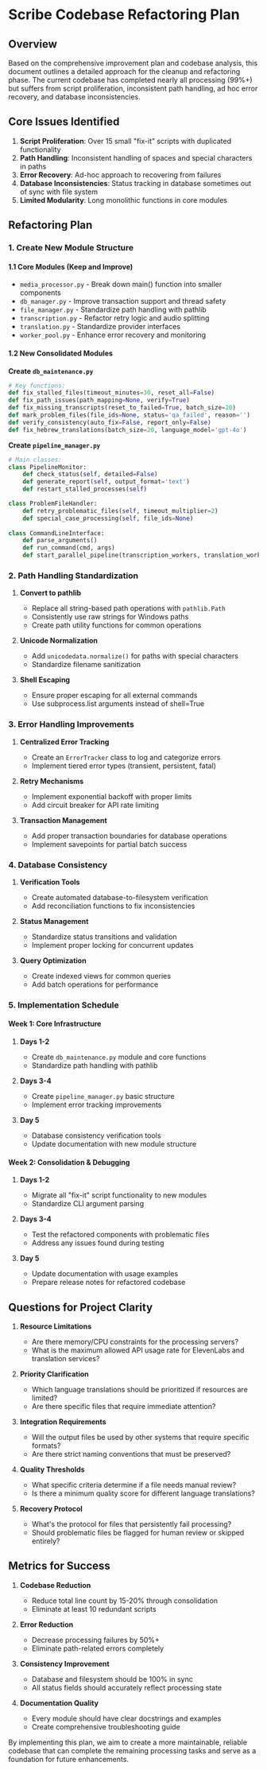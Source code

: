 # Scribe Codebase Refactoring Plan

## Overview

Based on the comprehensive improvement plan and codebase analysis, this document outlines a detailed approach for the cleanup and refactoring phase. The current codebase has completed nearly all processing (99%+) but suffers from script proliferation, inconsistent path handling, ad hoc error recovery, and database inconsistencies.

## Core Issues Identified

1. **Script Proliferation**: Over 15 small "fix-it" scripts with duplicated functionality
2. **Path Handling**: Inconsistent handling of spaces and special characters in paths
3. **Error Recovery**: Ad-hoc approach to recovering from failures
4. **Database Inconsistencies**: Status tracking in database sometimes out of sync with file system 
5. **Limited Modularity**: Long monolithic functions in core modules

## Refactoring Plan

### 1. Create New Module Structure

#### 1.1 Core Modules (Keep and Improve)
- `media_processor.py` - Break down main() function into smaller components
- `db_manager.py` - Improve transaction support and thread safety
- `file_manager.py` - Standardize path handling with pathlib
- `transcription.py` - Refactor retry logic and audio splitting
- `translation.py` - Standardize provider interfaces
- `worker_pool.py` - Enhance error recovery and monitoring

#### 1.2 New Consolidated Modules

**Create `db_maintenance.py`**
```python
# Key functions:
def fix_stalled_files(timeout_minutes=30, reset_all=False)
def fix_path_issues(path_mapping=None, verify=True)
def fix_missing_transcripts(reset_to_failed=True, batch_size=20)
def mark_problem_files(file_ids=None, status='qa_failed', reason='')
def verify_consistency(auto_fix=False, report_only=False)
def fix_hebrew_translations(batch_size=20, language_model='gpt-4o')
```

**Create `pipeline_manager.py`**
```python
# Main classes:
class PipelineMonitor:
    def check_status(self, detailed=False)
    def generate_report(self, output_format='text')
    def restart_stalled_processes(self)

class ProblemFileHandler:
    def retry_problematic_files(self, timeout_multiplier=2)
    def special_case_processing(self, file_ids=None)
    
class CommandLineInterface:
    def parse_arguments()
    def run_command(cmd, args)
    def start_parallel_pipeline(transcription_workers, translation_workers, languages)
```

### 2. Path Handling Standardization

1. **Convert to pathlib**
   - Replace all string-based path operations with `pathlib.Path`
   - Consistently use raw strings for Windows paths
   - Create path utility functions for common operations

2. **Unicode Normalization**
   - Add `unicodedata.normalize()` for paths with special characters
   - Standardize filename sanitization

3. **Shell Escaping**
   - Ensure proper escaping for all external commands
   - Use subprocess.list arguments instead of shell=True

### 3. Error Handling Improvements

1. **Centralized Error Tracking**
   - Create an `ErrorTracker` class to log and categorize errors
   - Implement tiered error types (transient, persistent, fatal)

2. **Retry Mechanisms**
   - Implement exponential backoff with proper limits
   - Add circuit breaker for API rate limiting

3. **Transaction Management**
   - Add proper transaction boundaries for database operations
   - Implement savepoints for partial batch success

### 4. Database Consistency

1. **Verification Tools**
   - Create automated database-to-filesystem verification
   - Add reconciliation functions to fix inconsistencies

2. **Status Management**
   - Standardize status transitions and validation
   - Implement proper locking for concurrent updates

3. **Query Optimization**
   - Create indexed views for common queries
   - Add batch operations for performance

### 5. Implementation Schedule

#### Week 1: Core Infrastructure

1. **Days 1-2**
   - Create `db_maintenance.py` module and core functions
   - Standardize path handling with pathlib

2. **Days 3-4**
   - Create `pipeline_manager.py` basic structure
   - Implement error tracking improvements

3. **Day 5**
   - Database consistency verification tools
   - Update documentation with new module structure

#### Week 2: Consolidation & Debugging

1. **Days 1-2**
   - Migrate all "fix-it" script functionality to new modules
   - Standardize CLI argument parsing

2. **Days 3-4**
   - Test the refactored components with problematic files
   - Address any issues found during testing

3. **Day 5**
   - Update documentation with usage examples
   - Prepare release notes for refactored codebase

## Questions for Project Clarity

1. **Resource Limitations**
   - Are there memory/CPU constraints for the processing servers?
   - What is the maximum allowed API usage rate for ElevenLabs and translation services?

2. **Priority Clarification**
   - Which language translations should be prioritized if resources are limited?
   - Are there specific files that require immediate attention?

3. **Integration Requirements**
   - Will the output files be used by other systems that require specific formats?
   - Are there strict naming conventions that must be preserved?

4. **Quality Thresholds**
   - What specific criteria determine if a file needs manual review?
   - Is there a minimum quality score for different language translations?

5. **Recovery Protocol**
   - What's the protocol for files that persistently fail processing?
   - Should problematic files be flagged for human review or skipped entirely?

## Metrics for Success

1. **Codebase Reduction**
   - Reduce total line count by 15-20% through consolidation
   - Eliminate at least 10 redundant scripts

2. **Error Reduction**
   - Decrease processing failures by 50%+
   - Eliminate path-related errors completely

3. **Consistency Improvement**
   - Database and filesystem should be 100% in sync
   - All status fields should accurately reflect processing state

4. **Documentation Quality**
   - Every module should have clear docstrings and examples
   - Create comprehensive troubleshooting guide

By implementing this plan, we aim to create a more maintainable, reliable codebase that can complete the remaining processing tasks and serve as a foundation for future enhancements.